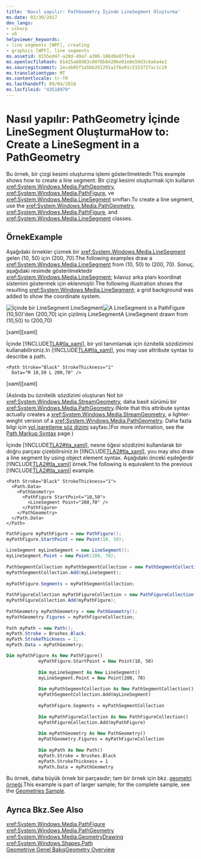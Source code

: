 ```yaml
---
title: 'Nasıl yapılır: PathGeometry İçinde LineSegment Oluşturma'
ms.date: 03/30/2017
dev_langs:
- csharp
- vb
helpviewer_keywords:
- line segments [WPF], creating
- graphics [WPF], line segments
ms.assetid: 0155ed47-a20d-49a7-a306-186d8e07fbc4
ms.openlocfilehash: 61425a68d83c8078b8420be01e0e59d3cba6a4e2
ms.sourcegitcommit: 2eceb05f1a5bb261291a1f6a91c5153727ac1c19
ms.translationtype: MT
ms.contentlocale: tr-TR
ms.lasthandoff: 09/04/2018
ms.locfileid: "43518979"
---
```

# <a name="how-to-create-a-linesegment-in-a-pathgeometry"></a><span data-ttu-id="f6891-102">Nasıl yapılır: PathGeometry İçinde LineSegment Oluşturma</span><span class="sxs-lookup"><span data-stu-id="f6891-102">How to: Create a LineSegment in a PathGeometry</span></span>
<span data-ttu-id="f6891-103">Bu örnek, bir çizgi kesimi oluşturma işlemi gösterilmektedir.</span><span class="sxs-lookup"><span data-stu-id="f6891-103">This example shows how to create a line segment.</span></span> <span data-ttu-id="f6891-104">Bir çizgi kesimi oluşturmak için kullanın <xref:System.Windows.Media.PathGeometry>, <xref:System.Windows.Media.PathFigure>, ve <xref:System.Windows.Media.LineSegment> sınıfları.</span><span class="sxs-lookup"><span data-stu-id="f6891-104">To create a line segment, use the <xref:System.Windows.Media.PathGeometry>, <xref:System.Windows.Media.PathFigure>, and <xref:System.Windows.Media.LineSegment> classes.</span></span>  
  
## <a name="example"></a><span data-ttu-id="f6891-105">Örnek</span><span class="sxs-lookup"><span data-stu-id="f6891-105">Example</span></span>  
 <span data-ttu-id="f6891-106">Aşağıdaki örnekler çizmek bir <xref:System.Windows.Media.LineSegment> gelen (10, 50) için (200, 70).</span><span class="sxs-lookup"><span data-stu-id="f6891-106">The following examples draw a <xref:System.Windows.Media.LineSegment> from (10, 50) to (200, 70).</span></span> <span data-ttu-id="f6891-107">Sonuç, aşağıdaki resimde gösterilmektedir <xref:System.Windows.Media.LineSegment>; kılavuz arka planı koordinat sistemini göstermek için eklenmiştir.</span><span class="sxs-lookup"><span data-stu-id="f6891-107">The following illustration shows the resulting <xref:System.Windows.Media.LineSegment>; a grid background was added to show the coordinate system.</span></span>  
  
 <span data-ttu-id="f6891-108">![İçinde bir LineSegment LineSegment](../../../../docs/framework/wpf/graphics-multimedia/media/graphicsmm-pathgeometrylinesegment.png "graphicsmm_pathgeometrylinesegment")</span><span class="sxs-lookup"><span data-stu-id="f6891-108">![A LineSegment in a PathFigure](../../../../docs/framework/wpf/graphics-multimedia/media/graphicsmm-pathgeometrylinesegment.png "graphicsmm_pathgeometrylinesegment")</span></span>  
<span data-ttu-id="f6891-109">(10,50)'den (200,70) için çizilmiş LineSegment</span><span class="sxs-lookup"><span data-stu-id="f6891-109">A LineSegment drawn from (10,50) to (200,70)</span></span>  
  
 <span data-ttu-id="f6891-110">[xaml]</span><span class="sxs-lookup"><span data-stu-id="f6891-110">[xaml]</span></span>  
  
 <span data-ttu-id="f6891-111">İçinde [!INCLUDE[TLA#tla_xaml](../../../../includes/tlasharptla-xaml-md.md)], bir yol tanımlamak için öznitelik sözdizimini kullanabilirsiniz.</span><span class="sxs-lookup"><span data-stu-id="f6891-111">In [!INCLUDE[TLA#tla_xaml](../../../../includes/tlasharptla-xaml-md.md)], you may use attribute syntax to describe a path.</span></span>  
  
```xaml  
<Path Stroke="Black" StrokeThickness="1"    
  Data="M 10,50 L 200,70" />  
```  
  
 <span data-ttu-id="f6891-112">[xaml]</span><span class="sxs-lookup"><span data-stu-id="f6891-112">[xaml]</span></span>  
  
 <span data-ttu-id="f6891-113">(Aslında bu öznitelik sözdizimi oluşturan Not bir <xref:System.Windows.Media.StreamGeometry>, daha basit sürümü bir <xref:System.Windows.Media.PathGeometry>.</span><span class="sxs-lookup"><span data-stu-id="f6891-113">(Note that this attribute syntax actually creates a <xref:System.Windows.Media.StreamGeometry>, a lighter-weight version of a <xref:System.Windows.Media.PathGeometry>.</span></span> <span data-ttu-id="f6891-114">Daha fazla bilgi için [yol işaretleme söz dizimi](../../../../docs/framework/wpf/graphics-multimedia/path-markup-syntax.md) sayfası.)</span><span class="sxs-lookup"><span data-stu-id="f6891-114">For more information, see the [Path Markup Syntax](../../../../docs/framework/wpf/graphics-multimedia/path-markup-syntax.md) page.)</span></span>  
  
 <span data-ttu-id="f6891-115">İçinde [!INCLUDE[TLA2#tla_xaml](../../../../includes/tla2sharptla-xaml-md.md)], nesne öğesi sözdizimi kullanılarak bir doğru parçası çizebilirsiniz.</span><span class="sxs-lookup"><span data-stu-id="f6891-115">In [!INCLUDE[TLA2#tla_xaml](../../../../includes/tla2sharptla-xaml-md.md)], you may also draw a line segment by using object element syntax.</span></span> <span data-ttu-id="f6891-116">Aşağıdaki önceki eşdeğerdir [!INCLUDE[TLA2#tla_xaml](../../../../includes/tla2sharptla-xaml-md.md)] örnek.</span><span class="sxs-lookup"><span data-stu-id="f6891-116">The following is equivalent to the previous [!INCLUDE[TLA2#tla_xaml](../../../../includes/tla2sharptla-xaml-md.md)] example.</span></span>  
  
```xaml  
<Path Stroke="Black" StrokeThickness="1">  
  <Path.Data>  
    <PathGeometry>  
      <PathFigure StartPoint="10,50">  
        <LineSegment Point="200,70" />  
      </PathFigure>  
    </PathGeometry>  
  </Path.Data>  
</Path>  
```  
  
```csharp  
PathFigure myPathFigure = new PathFigure();  
myPathFigure.StartPoint = new Point(10, 50);  
  
LineSegment myLineSegment = new LineSegment();  
myLineSegment.Point = new Point(200, 70);  
  
PathSegmentCollection myPathSegmentCollection = new PathSegmentCollection();  
myPathSegmentCollection.Add(myLineSegment);  
  
myPathFigure.Segments = myPathSegmentCollection;  
  
PathFigureCollection myPathFigureCollection = new PathFigureCollection();  
myPathFigureCollection.Add(myPathFigure);  
  
PathGeometry myPathGeometry = new PathGeometry();  
myPathGeometry.Figures = myPathFigureCollection;  
  
Path myPath = new Path();  
myPath.Stroke = Brushes.Black;  
myPath.StrokeThickness = 1;  
myPath.Data = myPathGeometry;  
```  
  
```vb  
Dim myPathFigure As New PathFigure()  
            myPathFigure.StartPoint = New Point(10, 50)  
  
            Dim myLineSegment As New LineSegment()  
            myLineSegment.Point = New Point(200, 70)  
  
            Dim myPathSegmentCollection As New PathSegmentCollection()  
            myPathSegmentCollection.Add(myLineSegment)  
  
            myPathFigure.Segments = myPathSegmentCollection  
  
            Dim myPathFigureCollection As New PathFigureCollection()  
            myPathFigureCollection.Add(myPathFigure)  
  
            Dim myPathGeometry As New PathGeometry()  
            myPathGeometry.Figures = myPathFigureCollection  
  
            Dim myPath As New Path()  
            myPath.Stroke = Brushes.Black  
            myPath.StrokeThickness = 1  
            myPath.Data = myPathGeometry  
```  
  
 <span data-ttu-id="f6891-117">Bu örnek, daha büyük örnek bir parçasıdır; tam bir örnek için bkz. [geometri örneği](https://go.microsoft.com/fwlink/?LinkID=159989).</span><span class="sxs-lookup"><span data-stu-id="f6891-117">This example is part of larger sample; for the complete sample, see the [Geometries Sample](https://go.microsoft.com/fwlink/?LinkID=159989).</span></span>  
  
## <a name="see-also"></a><span data-ttu-id="f6891-118">Ayrıca Bkz.</span><span class="sxs-lookup"><span data-stu-id="f6891-118">See Also</span></span>  
 <xref:System.Windows.Media.PathFigure>  
 <xref:System.Windows.Media.PathGeometry>  
 <xref:System.Windows.Media.GeometryDrawing>  
 <xref:System.Windows.Shapes.Path>  
 [<span data-ttu-id="f6891-119">Geometriye Genel Bakış</span><span class="sxs-lookup"><span data-stu-id="f6891-119">Geometry Overview</span></span>](../../../../docs/framework/wpf/graphics-multimedia/geometry-overview.md)
